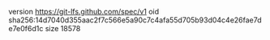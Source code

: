 version https://git-lfs.github.com/spec/v1
oid sha256:14d7040d355aac2f7c566e5a90c7c4afa55d705b93d04c4e26fae7de7e0f6d1c
size 18578
